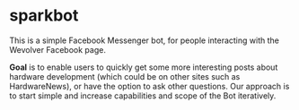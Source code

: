 # sparkbot

This is a simple Facebook Messenger bot, for people interacting with the Wevolver Facebook page.  

**Goal** is to enable users to quickly get some more interesting posts about hardware development (which could be on other sites such as HardwareNews), or have the option to ask other questions.
Our approach is to start simple and increase capabilities and scope of the Bot iteratively.
